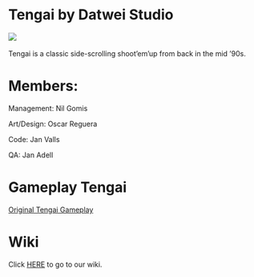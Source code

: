 # Tengai by Datwei Studio


![](https://lh6.ggpht.com/nyXhVkiDjRTP4B-L69HKoVosDyRDuHrsv7UadWTc0VMi-8ohmd4POXZ3KmCQ7XfcAws=h310)
![]()  


Tengai is a classic side-scrolling shoot’em’up from back in the mid ’90s.  

# Members:  

Management:	Nil Gomis  

Art/Design:	Oscar Reguera  

Code:	Jan Valls  

QA:	Jan Adell  


# Gameplay Tengai
[Original Tengai Gameplay](https://www.youtube.com/watch?v=FOnlGTzJAIY&)

# Wiki 

Click [HERE](https://github.com/Nilgomis/Datwei-Studio-Tengai/wiki/Tengai-by-Datwei-Studio) to go to our wiki.
